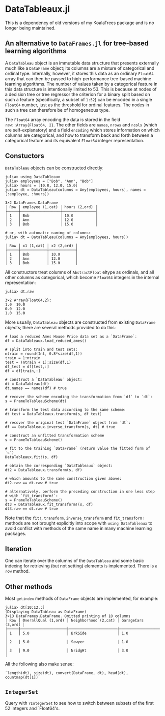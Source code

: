 # DataTableaux.jl

This is a dependency of old versions of my KoalaTrees package and is no
longer being maintained.

## An alternative to `DataFrames.jl` for tree-based learning algorithms

A `DataTableau` object is an immutable data structure that presents
externally much like a `DataFrame` object; its columns are a mixture of
categorical and ordinal type. Internally, however, it stores this data
as an ordinary `Float64` array that can then be passed to
high-performance tree-based machine learning algorithms. The number of
values taken by a categorical feature in this data structure is
intentionally limited to 53.  This is because at nodes of a decision
tree or tree regressor the criterion for a binary split based on such
a feature (specifically, a subset of `1:52`) can
be encoded in a single `Float64` number, just as the threshold for
ordinal features. The nodes in such a tree can therefore be of
homogeneous type.

The `Float64` array encoding the data is stored in the field
`raw::Array{Float64, 2}`. The other fields are `names`, `nrows` and
`ncols` (which are self-explanatory) and a field `encoding` which
stores information on which columns are categorical, and how to
transform back and forth between a categorical feature and its
equivalent `Float64` integer representation.

## Constuctors

`DataTableau` objects can be constructed directly:

    julia> using DataTableaux
    julia> employees = ["Bob", "Ann", "Bob"]
    julia> hours = [10.0, 12.0, 15.0]
    julia> dt = DataTableau(columns = Any[employees, hours], names = [:employee, :hours])

    3×2 DataFrames.DataFrame
    │ Row │ employee (1,cat) │ hours (2,ord) │
    ├─────┼──────────────────┼───────────────┤
    │ 1   │ Bob              │ 10.0          │
    │ 2   │ Ann              │ 12.0          │
    │ 3   │ Bob              │ 15.0          │

    # or, with automatic naming of columns:
    julia> dt = DataTableau(columns = Any[employees, hours])

    │ Row │ x1 (1,cat) │ x2 (2,ord) │
    ├─────┼────────────┼────────────┤
    │ 1   │ Bob        │ 10.0       │
    │ 2   │ Ann        │ 12.0       │
    │ 3   │ Bob        │ 15.0       │

All constructors treat columns of `AbstractFloat` eltype as ordinals,
and all other columns as categorical, which become `Float64` integers
in the internal representation:

    julia> dt.raw

    3×2 Array{Float64,2}:
    1.0  10.0
    0.0  12.0
    1.0  15.0

More usually, `DataTableau` objects are constructed from existing
`DataFrame` objects; there are several methods provided to do this:

    # load a reduced Ames House Price data set as a `DataFrame`:
    df = DataTableaux.load_reduced_ames()

    # split into train and test sets:
    ntrain = round(Int, 0.8*size(df,1))
    train = 1:ntrain
    test = (ntrain + 1):size(df,1)
    df_test = df[test,:]
    df = df[train,:]

    # construct a `DataTableau` object:
    dt = DataTableau(df) 
    dt.names == names(df) # true

    # recover the scheme encoding the transformation from `df` to `dt`:
    s = FrameToTableauScheme(dt)

    # transform the test data according to the same scheme:
    dt_test = DataTableaux.transform(s, df_test)

    # recover the original test `DataFrame` object from `dt`:
    df == DataTableaux.inverse_transform(s, dt) # true

    # construct an unfitted transformation scheme
    s = FrameToTableauScheme()

    # fit to the training `DataFrame` (return value the fitted form of `s`)
    DataTableaux.fit!(s, df) 

    # obtain the corresponding `DataTableaux` object:
    dt2 = DataTableaux.transform(s, df)

    # which amounts to the same construction given above:
    dt2.raw == dt.raw # true

    # alternatively, perform the preceding construction in one less step
    # with `fit_transform!`:
    s = FrameToTableauScheme()
    dt3 = DataTableaux.fit_transform!(s, df)
    dt3.raw == dt.raw # true

Note that the `fit!`, `transform`, `inverse_transform` and
`fit_transform!` methods are not brought explicitly into scope with
`using DataTableaux` to avoid conflict with methods of the same name
in many machine learning packages.

## Iteration

One can iterate over the columns of the `DataTableau` and some basic
indexing for retrieving (but not setting) elements is
implemented. There is a `row` method.

## Other methods

Most `getindex` methods of `DataFrame` objects are implemented, for example:

    julia> dt[10:12,:]
    (Displaying DataTableau as DataFrame)
    3×13 DataFrames.DataFrame. Omitted printing of 10 columns
    │ Row │ OverallQual (1,ord) │ Neighborhood (2,cat) │ GarageCars (3,ord) │
    ├─────┼─────────────────────┼──────────────────────┼────────────────────┤
    │ 1   │ 5.0                 │ BrkSide              │ 1.0                │
    │ 2   │ 5.0                 │ Sawyer               │ 1.0                │ 
    │ 3   │ 9.0                 │ NridgHt              │ 3.0                │

All the following also make sense:

    `length(dt), size(dt), convert(DataFrame, dt), head(dt), countmap(dt[1])`


## `IntegerSet`

Query with `?IntegerSet` to see how to switch between subsets of the
first 52 integers and `Float64's.


